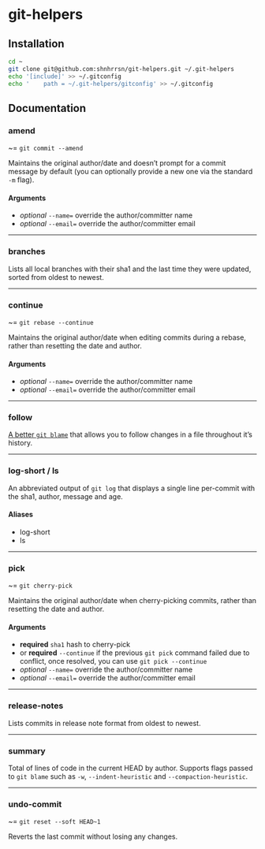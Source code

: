# git-helpers

## Installation

```bash
cd ~
git clone git@github.com:shnhrrsn/git-helpers.git ~/.git-helpers
echo '[include]' >> ~/.gitconfig
echo '    path = ~/.git-helpers/gitconfig' >> ~/.gitconfig
```

## Documentation

### amend

~= `git commit --amend`

Maintains the original author/date and doesn’t prompt for a commit message by default (you can optionally provide a new one via the standard `-m` flag).

#### Arguments

- _optional_ `--name=` override the author/committer name
- _optional_ `--email=` override the author/committer email

---

### branches

Lists all local branches with their sha1 and the last time they were updated, sorted from oldest to newest.

---

### continue

~= `git rebase --continue`

Maintains the original author/date when editing commits during a rebase, rather than resetting the date and author.

#### Arguments

- _optional_ `--name=` override the author/committer name
- _optional_ `--email=` override the author/committer email

---

### follow

[A better `git blame`](https://blog.andrewray.me/a-better-git-blame/) that allows you to follow changes in a file throughout it’s history.

---

### log-short / ls

An abbreviated output of `git log` that displays a single line per-commit with the sha1, author, message and age.

#### Aliases

- log-short
- ls

---

### pick

~= `git cherry-pick`

Maintains the original author/date when cherry-picking commits, rather than resetting the date and author.

#### Arguments

- **required** `sha1` hash to cherry-pick
- or **required** `--continue` if the previous `git pick` command failed due to conflict, once resolved, you can use `git pick --continue`
- _optional_ `--name=` override the author/committer name
- _optional_ `--email=` override the author/committer email

---

### release-notes

Lists commits in release note format from oldest to newest.

---

### summary

Total of lines of code in the current HEAD by author. Supports flags passed to `git blame` such as `-w`, `--indent-heuristic` and `--compaction-heuristic`.

---

### undo-commit

~= `git reset --soft HEAD~1`

Reverts the last commit without losing any changes.
